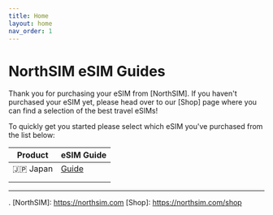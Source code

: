 ```yaml
---
title: Home
layout: home
nav_order: 1
---
```


# NorthSIM eSIM Guides

Thank you for purchasing your eSIM from [NorthSIM]. If you haven't purchased your eSIM yet, please head over to our [Shop] page where you can find a selection of the best travel eSIMs!

To quickly get you started please select which eSIM you've purchased from the list below:

| Product    | eSIM Guide                                        |
|------------|---------------------------------------------------|
| :jp: Japan | [Guide](https://faq.northsim.com/docs/japan.html) |
|            |                                                   |
|            |                                                   |

----

.
[NorthSIM]: https://northsim.com
[Shop]: https://northsim.com/shop
